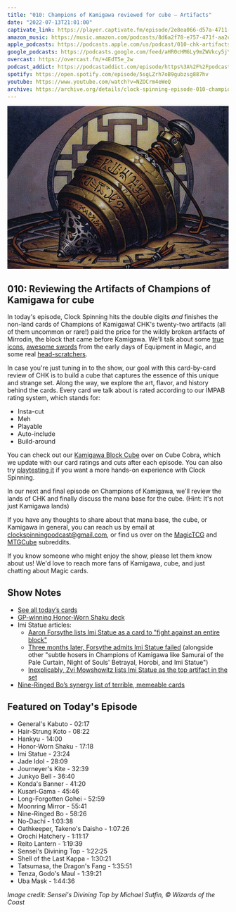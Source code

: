 ```yaml
---
title: "010: Champions of Kamigawa reviewed for cube — Artifacts"
date: "2022-07-13T21:01:00"
captivate_link: https://player.captivate.fm/episode/2e8ea066-d57a-4711-8c0f-7f86fd693395/
amazon_music: https://music.amazon.com/podcasts/8d6a2f78-e757-471f-aa2c-47afe84c72db/episodes/c9b46b3a-2527-4269-a144-0fab6ee3b79e/clock-spinning-010-chk-artifacts-review-champions-of-kamigawa
apple_podcasts: https://podcasts.apple.com/us/podcast/010-chk-artifacts-review-champions-of-kamigawa/id1611106302?i=1000569864048
google_podcasts: https://podcasts.google.com/feed/aHR0cHM6Ly9mZWVkcy5jYXB0aXZhdGUuZm0vY2xvY2stc3Bpbm5pbmcv/episode/MmU4ZWEwNjYtZDU3YS00NzExLThjMGYtN2Y4NmZkNjkzMzk1?sa=X&ved=0CAUQkfYCahcKEwiQic3p3ff4AhUAAAAAHQAAAAAQAQ
overcast: https://overcast.fm/+4EdT5e_2w
podcast_addict: https://podcastaddict.com/episode/https%3A%2F%2Fpodcasts.captivate.fm%2Fmedia%2F7bd1c8d8-6ede-4e52-8292-f563139b7630%2FClock-20Spinning-20Episode-20010-20-20Champions-20of-20Kamigawa-converted.mp3&podcastId=3861161
spotify: https://open.spotify.com/episode/5sgLZrh7oB9gubzsg887hv
youtube: https://www.youtube.com/watch?v=NZOCrm4eWeQ
archive: https://archive.org/details/clock-spinning-episode-010-champions-of-kamigawa-artifacts
---
```


![Sensei's Divining Top](./senseis-divining-top.jpg)

## 010: Reviewing the Artifacts of Champions of Kamigawa for cube

In today's episode, Clock Spinning hits the double digits *and* finishes the non-land cards of Champions of Kamigawa! CHK's twenty-two artifacts (all of them uncommon or rare!) paid the price for the wildly broken artifacts of Mirrodin, the block that came before Kamigawa. We'll talk about some [true icons](https://scryfall.com/card/chk/268/senseis-divining-top), [awesome swords](https://scryfall.com/card/chk/270/tatsumasa-the-dragons-fang) from the early days of Equipment in Magic, and some real [head-scratchers](https://scryfall.com/card/chk/269/shell-of-the-last-kappa).

In case you're just tuning in to the show, our goal with this card-by-card review of CHK is to build a cube that captures the essence of this unique and strange set. Along the way, we explore the art, flavor, and history behind the cards. Every card we talk about is rated according to our IMPAB rating system, which stands for:

 - Insta-cut
 - Meh
 - Playable
 - Auto-include
 - Build-around

You can check out our [Kamigawa Block Cube](https://cubecobra.com/cube/overview/clock-spinning-chk) over on Cube Cobra, which we update with our card ratings and cuts after each episode. You can also try [playtesting it](https://cubecobra.com/cube/playtest/clock-spinning-chk) if you want a more hands-on experience with Clock Spinning.

In our next and final episode on Champions of Kamigawa, we'll review the lands of CHK and finally discuss the mana base for the cube. (Hint: It's not just Kamigawa lands)

If you have any thoughts to share about that mana base, the cube, or Kamigawa in general, you can reach us by email at clockspinningpodcast@gmail.com, or find us over on the [MagicTCG](https://www.reddit.com/r/magicTCG/) and [MTGCube](https://www.reddit.com/r/mtgcube/) subreddits.

If you know someone who might enjoy the show, please let them know about us! We'd love to reach more fans of Kamigawa, cube, and just chatting about Magic cards.

## Show Notes

* [See all today’s cards](https://scryfall.com/search?q=e%3Dchk+t%3Dartifact)
* [GP-winning Honor-Worn Shaku deck](https://magic.wizards.com/en/articles/archive/return-solution-2005-08-11)
* Imi Statue articles: 
    * [Aaron Forsythe lists Imi Statue as a card to "fight against an entire block"](https://magic.wizards.com/en/articles/archive/ask-wizards-november-2004-2004-11-01) 
    * [Three months later, Forsythe admits Imi Statue failed](https://magic.wizards.com/en/articles/archive/tale-two-formats-2005-02-11) (alongside other "subtle hosers in Champions of Kamigawa like Samurai of the Pale Curtain, Night of Souls' Betrayal, Horobi, and Imi Statue")
    * [Inexplicably, Zvi Mowshowitz lists Imi Statue as the top artifact in the set](https://magic.wizards.com/en/articles/archive/feature/top-50-artifacts-all-time-2005-02-28)
* [Nine-Ringed Bo’s synergy list of terrible, memeable cards](https://edhrec.com/cards/nine-ringed-bo)

## Featured on Today's Episode

* General's Kabuto - 02:17
* Hair-Strung Koto - 08:22
* Hankyu - 14:00
* Honor-Worn Shaku - 17:18
* Imi Statue - 23:24
* Jade Idol - 28:09
* Journeyer's Kite - 32:39
* Junkyo Bell - 36:40
* Konda's Banner - 41:20
* Kusari-Gama - 45:46
* Long-Forgotten Gohei - 52:59
* Moonring Mirror - 55:41
* Nine-Ringed Bo - 58:26
* No-Dachi - 1:03:38
* Oathkeeper, Takeno's Daisho - 1:07:26
* Orochi Hatchery - 1:11:17
* Reito Lantern - 1:19:39
* Sensei's Divining Top - 1:22:25
* Shell of the Last Kappa - 1:30:21
* Tatsumasa, the Dragon's Fang - 1:35:51
* Tenza, Godo's Maul - 1:39:21
* Uba Mask - 1:44:36

_Image credit: Sensei's Divining Top by Michael Sutfin, © Wizards of the Coast_
